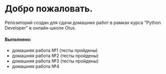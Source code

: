 # Добро пожаловать.

Репозиторий создан для сдачи домашних работ в рамках курса "Python Developer" в онлайн-школе Otus.

#### Выполнено:

- домашняя работа №1 (тесты пройдены)
- домашняя работа №2 (тесты пройдены)
- домашняя работа №3 (тесты пройдены)
- домашняя работа №4 